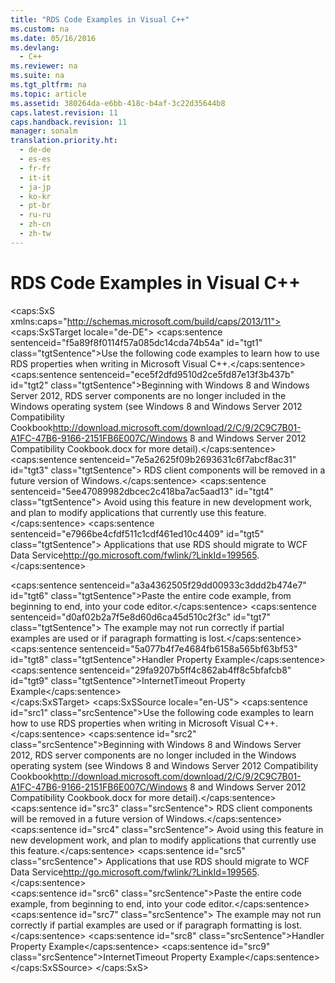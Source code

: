 ```yaml
---
title: "RDS Code Examples in Visual C++"
ms.custom: na
ms.date: 05/16/2016
ms.devlang: 
  - C++
ms.reviewer: na
ms.suite: na
ms.tgt_pltfrm: na
ms.topic: article
ms.assetid: 380264da-e6bb-418c-b4af-3c22d35644b8
caps.latest.revision: 11
caps.handback.revision: 11
manager: sonalm
translation.priority.ht: 
  - de-de
  - es-es
  - fr-fr
  - it-it
  - ja-jp
  - ko-kr
  - pt-br
  - ru-ru
  - zh-cn
  - zh-tw
---
```

# RDS Code Examples in Visual C++
<?xml version="1.0" encoding="utf-8"?>
<caps:SxS xmlns:caps="http://schemas.microsoft.com/build/caps/2013/11">
  <caps:SxSTarget locale="de-DE">
    <developerReferenceWithoutSyntaxDocument xsi:schemaLocation="http://ddue.schemas.microsoft.com/authoring/2003/5 http://dduestorage.blob.core.windows.net/ddueschema/developer.xsd" xmlns="http://ddue.schemas.microsoft.com/authoring/2003/5" xmlns:xlink="http://www.w3.org/1999/xlink" xmlns:xsi="http://www.w3.org/2001/XMLSchema-instance">
      <introduction>
        <para>
          <caps:sentence sentenceid="f5a89f8f0114f57a085dc14cda74b54a" id="tgt1" class="tgtSentence">Use the following code examples to learn how to use RDS properties when writing in Microsoft Visual C++.</caps:sentence>
        </para>
        <alert class="important">
          <para>
            <caps:sentence sentenceid="ece5f2dfd9510d2ce5fd87e13f3b437b" id="tgt2" class="tgtSentence">Beginning with Windows 8 and Windows Server 2012, RDS server components are no longer included in the Windows operating system (see Windows 8 and <externalLink><linkText>Windows Server 2012 Compatibility Cookbook</linkText><linkUri>http://download.microsoft.com/download/2/C/9/2C9C7B01-A1FC-47B6-9166-2151FB6E007C/Windows 8 and Windows Server 2012 Compatibility Cookbook.docx</linkUri></externalLink> for more detail).</caps:sentence>
            <caps:sentence sentenceid="7e5a2625f09b2693631c6f7abcf8ac31" id="tgt3" class="tgtSentence"> RDS client components will be removed in a future version of Windows.</caps:sentence>
            <caps:sentence sentenceid="5ee47089982dbcec2c418ba7ac5aad13" id="tgt4" class="tgtSentence"> Avoid using this feature in new development work, and plan to modify applications that currently use this feature.</caps:sentence>
            <caps:sentence sentenceid="e7966be4cfdf511c1cdf461ed10c4409" id="tgt5" class="tgtSentence"> Applications that use RDS should migrate to <externalLink><linkText>WCF Data Service</linkText><linkUri>http://go.microsoft.com/fwlink/?LinkId=199565</linkUri></externalLink>.</caps:sentence>
          </para>
        </alert>
      </introduction>
      <section>
        <content>
          <alert class="note">
            <para>
              <caps:sentence sentenceid="a3a4362505f29dd00933c3ddd2b474e7" id="tgt6" class="tgtSentence">Paste the entire code example, from beginning to end, into your code editor.</caps:sentence>
              <caps:sentence sentenceid="d0af02b2a7f5e8d60d6ca45d510c2f3c" id="tgt7" class="tgtSentence"> The example may not run correctly if partial examples are used or if paragraph formatting is lost.</caps:sentence>
            </para>
          </alert>
          <list class="bullet">
            <listItem>
              <para>
                <legacyLink xlink:href="d046d89c-622b-48bc-9d30-f454c3e13595">
                  <caps:sentence sentenceid="5a077b4f7e4684fb6158a565bf63bf53" id="tgt8" class="tgtSentence">Handler Property Example</caps:sentence>
                </legacyLink>
              </para>
            </listItem>
            <listItem>
              <para>
                <legacyLink xlink:href="88b6d05c-d4eb-4ab1-bbe2-95d146237f94">
                  <caps:sentence sentenceid="29fa9207b5ff4c862ab4ff8c5bfafcb8" id="tgt9" class="tgtSentence">InternetTimeout Property Example</caps:sentence>
                </legacyLink>
              </para>
            </listItem>
          </list>
        </content>
      </section>
      <relatedTopics></relatedTopics>
    </developerReferenceWithoutSyntaxDocument>
  </caps:SxSTarget>
  <caps:SxSSource locale="en-US">
    <developerReferenceWithoutSyntaxDocument xsi:schemaLocation="http://ddue.schemas.microsoft.com/authoring/2003/5 http://dduestorage.blob.core.windows.net/ddueschema/developer.xsd" xmlns="http://ddue.schemas.microsoft.com/authoring/2003/5" xmlns:xlink="http://www.w3.org/1999/xlink" xmlns:xsi="http://www.w3.org/2001/XMLSchema-instance">
      <introduction>
        <para>
          <caps:sentence id="src1" class="srcSentence">Use the following code examples to learn how to use RDS properties when writing in Microsoft Visual C++.</caps:sentence>
        </para>
        <alert class="important">
          <para>
            <caps:sentence id="src2" class="srcSentence">Beginning with Windows 8 and Windows Server 2012, RDS server components are no longer included in the Windows operating system (see Windows 8 and <externalLink><linkText>Windows Server 2012 Compatibility Cookbook</linkText><linkUri>http://download.microsoft.com/download/2/C/9/2C9C7B01-A1FC-47B6-9166-2151FB6E007C/Windows 8 and Windows Server 2012 Compatibility Cookbook.docx</linkUri></externalLink> for more detail).</caps:sentence>
            <caps:sentence id="src3" class="srcSentence"> RDS client components will be removed in a future version of Windows.</caps:sentence>
            <caps:sentence id="src4" class="srcSentence"> Avoid using this feature in new development work, and plan to modify applications that currently use this feature.</caps:sentence>
            <caps:sentence id="src5" class="srcSentence"> Applications that use RDS should migrate to <externalLink><linkText>WCF Data Service</linkText><linkUri>http://go.microsoft.com/fwlink/?LinkId=199565</linkUri></externalLink>.</caps:sentence>
          </para>
        </alert>
      </introduction>
      <section>
        <content>
          <alert class="note">
            <para>
              <caps:sentence id="src6" class="srcSentence">Paste the entire code example, from beginning to end, into your code editor.</caps:sentence>
              <caps:sentence id="src7" class="srcSentence"> The example may not run correctly if partial examples are used or if paragraph formatting is lost.</caps:sentence>
            </para>
          </alert>
          <list class="bullet">
            <listItem>
              <para>
                <legacyLink xlink:href="d046d89c-622b-48bc-9d30-f454c3e13595">
                  <caps:sentence id="src8" class="srcSentence">Handler Property Example</caps:sentence>
                </legacyLink>
              </para>
            </listItem>
            <listItem>
              <para>
                <legacyLink xlink:href="88b6d05c-d4eb-4ab1-bbe2-95d146237f94">
                  <caps:sentence id="src9" class="srcSentence">InternetTimeout Property Example</caps:sentence>
                </legacyLink>
              </para>
            </listItem>
          </list>
        </content>
      </section>
      <relatedTopics></relatedTopics>
    </developerReferenceWithoutSyntaxDocument>
  </caps:SxSSource>
</caps:SxS>